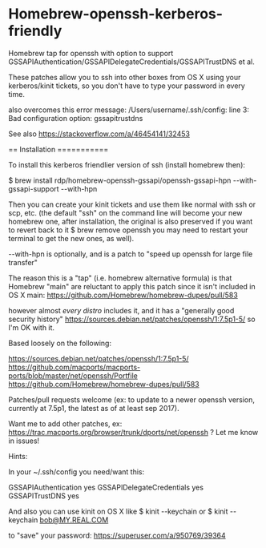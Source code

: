 # Homebrew-openssh-kerberos-friendly

Homebrew tap for openssh with option to support GSSAPIAuthentication/GSSAPIDelegateCredentials/GSSAPITrustDNS et al.

These patches allow you to ssh into other boxes from OS X using your kerberos/kinit tickets, so you don't have to type your password in every time.

also overcomes this error message: 
/Users/username/.ssh/config: line 3: Bad configuration option: gssapitrustdns
  
See also https://stackoverflow.com/a/46454141/32453

== Installation ===========

To install this kerberos friendlier version of ssh (install homebrew then):

$ brew install rdp/homebrew-openssh-gssapi/openssh-gssapi-hpn --with-gssapi-support --with-hpn

Then you can create your kinit tickets and use them like normal with ssh or scp, etc.
(the default "ssh" on the command line will become your new homebrew one, after installation,
the original is also preserved if you want to revert back to it $ brew remove openssh
you may need to restart your terminal to get the new ones, as well).

--with-hpn is optionally, and is a patch to "speed up openssh for large file transfer"

The reason this is a "tap" (i.e. homebrew alternative formula) is that Homebrew "main" are reluctant to apply this patch since it isn't included in OS X main:
https://github.com/Homebrew/homebrew-dupes/pull/583

however almost *every distro* includes it, and it has a "generally good security history"
https://sources.debian.net/patches/openssh/1:7.5p1-5/
so I'm OK with it.

Based loosely on the following:

https://sources.debian.net/patches/openssh/1:7.5p1-5/
https://github.com/macports/macports-ports/blob/master/net/openssh/Portfile
https://github.com/Homebrew/homebrew-dupes/pull/583

Patches/pull requests welcome (ex: to update to a newer openssh version, currently at 7.5p1, the latest as of at least sep 2017).  

Want me to add other patches, ex: https://trac.macports.org/browser/trunk/dports/net/openssh ? Let me know in issues!


Hints:

In your ~/.ssh/config you need/want this:

GSSAPIAuthentication yes
GSSAPIDelegateCredentials yes
GSSAPITrustDNS yes

And also you can use kinit on OS X like
$ kinit --keychain
or
$ kinit --keychain bob@MY.REAL.COM

to "save" your password: https://superuser.com/a/950769/39364
